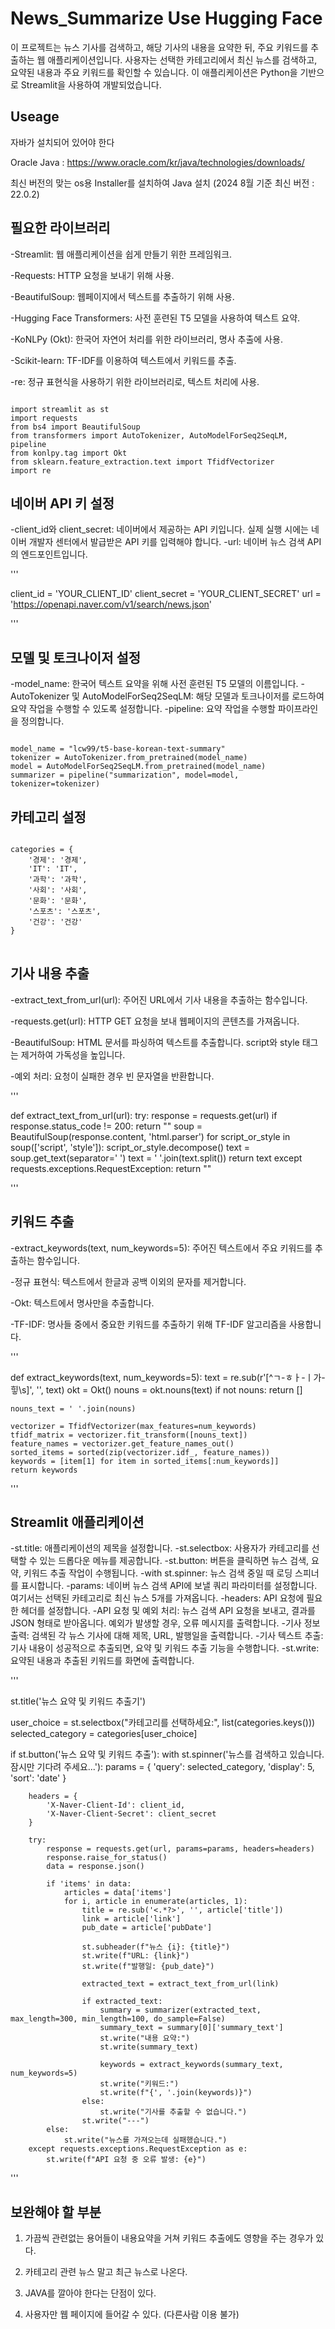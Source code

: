 News_Summarize Use Hugging Face
=============

이 프로젝트는 뉴스 기사를 검색하고, 해당 기사의 내용을 요약한 뒤, 주요 키워드를 추출하는 웹 애플리케이션입니다. 사용자는 선택한 카테고리에서 최신 뉴스를 검색하고, 요약된 내용과 주요 키워드를 확인할 수 있습니다. 이 애플리케이션은 Python을 기반으로 Streamlit을 사용하여 개발되었습니다.

Useage
-------------

자바가 설치되어 있어야 한다

Oracle Java : <https://www.oracle.com/kr/java/technologies/downloads/>

최신 버전의 맞는 os용 Installer를 설치하여 Java 설치 (2024 8월 기준 최신 버전 : 22.0.2)

필요한 라이브러리
-------------

-Streamlit: 웹 애플리케이션을 쉽게 만들기 위한 프레임워크.

-Requests: HTTP 요청을 보내기 위해 사용.

-BeautifulSoup: 웹페이지에서 텍스트를 추출하기 위해 사용.

-Hugging Face Transformers: 사전 훈련된 T5 모델을 사용하여 텍스트 요약.

-KoNLPy (Okt): 한국어 자연어 처리를 위한 라이브러리, 명사 추출에 사용.

-Scikit-learn: TF-IDF를 이용하여 텍스트에서 키워드를 추출.

-re: 정규 표현식을 사용하기 위한 라이브러리로, 텍스트 처리에 사용.

```

import streamlit as st
import requests
from bs4 import BeautifulSoup
from transformers import AutoTokenizer, AutoModelForSeq2SeqLM, pipeline
from konlpy.tag import Okt
from sklearn.feature_extraction.text import TfidfVectorizer
import re

```

네이버 API 키 설정
-------------

-client_id와 client_secret: 네이버에서 제공하는 API 키입니다. 실제 실행 시에는 네이버 개발자 센터에서 발급받은 API 키를 입력해야 합니다.
-url: 네이버 뉴스 검색 API의 엔드포인트입니다.

'''

client_id = 'YOUR_CLIENT_ID'
client_secret = 'YOUR_CLIENT_SECRET'
url = 'https://openapi.naver.com/v1/search/news.json'

'''

모델 및 토크나이저 설정
-------------

-model_name: 한국어 텍스트 요약을 위해 사전 훈련된 T5 모델의 이름입니다.
-AutoTokenizer 및 AutoModelForSeq2SeqLM: 해당 모델과 토크나이저를 로드하여 요약 작업을 수행할 수 있도록 설정합니다.
-pipeline: 요약 작업을 수행할 파이프라인을 정의합니다.

```

model_name = "lcw99/t5-base-korean-text-summary"
tokenizer = AutoTokenizer.from_pretrained(model_name)
model = AutoModelForSeq2SeqLM.from_pretrained(model_name)
summarizer = pipeline("summarization", model=model, tokenizer=tokenizer)

```

카테고리 설정
-------------

<pre>
<code>
categories = {
    '경제': '경제',
    'IT': 'IT',
    '과학': '과학',
    '사회': '사회',
    '문화': '문화',
    '스포츠': '스포츠',
    '건강': '건강'
}
</code>
</pre>

기사 내용 추출
-------------

-extract_text_from_url(url): 주어진 URL에서 기사 내용을 추출하는 함수입니다.

-requests.get(url): HTTP GET 요청을 보내 웹페이지의 콘텐츠를 가져옵니다.

-BeautifulSoup: HTML 문서를 파싱하여 텍스트를 추출합니다. script와 style 태그는 제거하여 가독성을 높입니다.

-예외 처리: 요청이 실패한 경우 빈 문자열을 반환합니다.


'''

def extract_text_from_url(url):
    try:
        response = requests.get(url)
        if response.status_code != 200:
            return ""
        soup = BeautifulSoup(response.content, 'html.parser')
        for script_or_style in soup(['script', 'style']):
            script_or_style.decompose()
        text = soup.get_text(separator=' ')
        text = ' '.join(text.split())
        return text
    except requests.exceptions.RequestException:
        return ""
        
'''


키워드 추출
-------------

-extract_keywords(text, num_keywords=5): 주어진 텍스트에서 주요 키워드를 추출하는 함수입니다.

-정규 표현식: 텍스트에서 한글과 공백 이외의 문자를 제거합니다.

-Okt: 텍스트에서 명사만을 추출합니다.

-TF-IDF: 명사들 중에서 중요한 키워드를 추출하기 위해 TF-IDF 알고리즘을 사용합니다.

'''

def extract_keywords(text, num_keywords=5):
    text = re.sub(r'[^ㄱ-ㅎㅏ-ㅣ가-힣\s]', '', text)
    okt = Okt()
    nouns = okt.nouns(text)
    if not nouns:
        return []

    nouns_text = ' '.join(nouns)

    vectorizer = TfidfVectorizer(max_features=num_keywords)
    tfidf_matrix = vectorizer.fit_transform([nouns_text])
    feature_names = vectorizer.get_feature_names_out()
    sorted_items = sorted(zip(vectorizer.idf_, feature_names))
    keywords = [item[1] for item in sorted_items[:num_keywords]]
    return keywords
    
'''

Streamlit 애플리케이션
-------------

-st.title: 애플리케이션의 제목을 설정합니다.
-st.selectbox: 사용자가 카테고리를 선택할 수 있는 드롭다운 메뉴를 제공합니다.
-st.button: 버튼을 클릭하면 뉴스 검색, 요약, 키워드 추출 작업이 수행됩니다.
-with st.spinner: 뉴스 검색 중일 때 로딩 스피너를 표시합니다.
-params: 네이버 뉴스 검색 API에 보낼 쿼리 파라미터를 설정합니다. 여기서는 선택된 카테고리로 최신 뉴스 5개를 가져옵니다.
-headers: API 요청에 필요한 헤더를 설정합니다.
-API 요청 및 예외 처리: 뉴스 검색 API 요청을 보내고, 결과를 JSON 형태로 받아옵니다. 예외가 발생할 경우, 오류 메시지를 출력합니다.
-기사 정보 출력: 검색된 각 뉴스 기사에 대해 제목, URL, 발행일을 출력합니다.
-기사 텍스트 추출: 기사 내용이 성공적으로 추출되면, 요약 및 키워드 추출 기능을 수행합니다.
-st.write: 요약된 내용과 추출된 키워드를 화면에 출력합니다.

'''

st.title('뉴스 요약 및 키워드 추출기')

user_choice = st.selectbox("카테고리를 선택하세요:", list(categories.keys()))
selected_category = categories[user_choice]

if st.button('뉴스 요약 및 키워드 추출'):
    with st.spinner('뉴스를 검색하고 있습니다. 잠시만 기다려 주세요...'):
        params = {
            'query': selected_category,
            'display': 5,
            'sort': 'date'
        }

        headers = {
            'X-Naver-Client-Id': client_id,
            'X-Naver-Client-Secret': client_secret
        }

        try:
            response = requests.get(url, params=params, headers=headers)
            response.raise_for_status()
            data = response.json()

            if 'items' in data:
                articles = data['items']
                for i, article in enumerate(articles, 1):
                    title = re.sub('<.*?>', '', article['title'])
                    link = article['link']
                    pub_date = article['pubDate']

                    st.subheader(f"뉴스 {i}: {title}")
                    st.write(f"URL: {link}")
                    st.write(f"발행일: {pub_date}")

                    extracted_text = extract_text_from_url(link)

                    if extracted_text:
                        summary = summarizer(extracted_text, max_length=300, min_length=100, do_sample=False)
                        summary_text = summary[0]['summary_text']
                        st.write("내용 요약:")
                        st.write(summary_text)

                        keywords = extract_keywords(summary_text, num_keywords=5)
                        st.write("키워드:")
                        st.write(f"{', '.join(keywords)}")
                    else:
                        st.write("기사를 추출할 수 없습니다.")
                    st.write("---")
            else:
                st.write("뉴스를 가져오는데 실패했습니다.")
        except requests.exceptions.RequestException as e:
            st.write(f"API 요청 중 오류 발생: {e}")
            
'''

보완해야 할 부분
-------------

1. 가끔씩 관련없는 용어들이 내용요약을 거쳐 키워드 추출에도 영향을 주는 경우가 있다.

2. 카테고리 관련 뉴스 말고 최근 뉴스로 나온다.

3. JAVA를 깔아야 한다는 단점이 있다.

4. 사용자만 웹 페이지에 들어갈 수 있다. (다른사람 이용 불가)
   
















